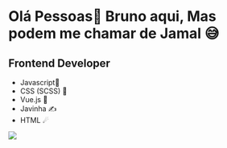 # Olá Pessoas👋 Bruno aqui, Mas podem me chamar de Jamal  😅

## Frontend Developer 

- Javascript🤗
- CSS (SCSS) 🎨
- Vue.js 🤖
- Javinha ✍
- HTML ☄

![](https://media.giphy.com/media/LmNwrBhejkK9EFP504/giphy.gif)
